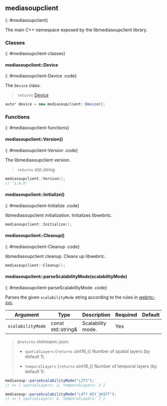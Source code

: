 ## mediasoupclient
{: #mediasoupclient}

<section markdown="1">

The main C++ namespace exposed by the libmediasoupclient library.

</section>


### Classes
{: #mediasoupclient-classes}

<section markdown="1">

#### mediasoupclient::Device
{: #mediasoupclient-Device .code}

The `Device` class.

> `returns` [Device](#Device)

```javascript
auto* device = new mediasoupclient::Device();
```

</section>


### Functions
{: #mediasoupclient-functions}

<section markdown="1">

#### mediasoupclient::Version()
{: #mediasoupclient-Version .code}

The libmediasoupclient version.

> `returns` std::string

```c++
mediasoupclient::Version();
// "1.0.0"
```

#### mediasoupclient::Initialize()
{: #mediasoupclient-Initialize .code}

libmediasoupclient initialization. Initializes libwebrtc.

```c++
mediasoupclient::Initialize();
```

#### mediasoupclient::Cleanup()
{: #mediasoupclient-Cleanup .code}

libmediasoupclient cleanup. Cleans up libwebrtc.

```c++
mediasoupclient::Cleanup();
```

#### mediasoupclient::parseScalabilityMode(scalabilityMode)
{: #mediasoupclient-parseScalabilityMode .code}

Parses the given `scalabilityMode` string according to the rules in [webrtc-svc](https://w3c.github.io/webrtc-svc/).

<div markdown="1" class="table-wrapper L3">

Argument   | Type    | Description | Required | Default 
---------- | ------- | ----------- | -------- | ----------
`scalabilityMode` | const std::string& | Scalability mode. | Yes |

</div>

> `@returns` nlohmann::json:
> 
> * `spatialLayers` {`returns` uint16_t} Number of spatial layers (by default 1).
>
> * `temporalLayers` {`returns` uint16_t} Number of temporal layers (by default 1).

```javascript
mediasoup::parseScalabilityMode("L2T3");
// => { spatialLayers: 2, temporalLayers: 3 }

mediasoup::parseScalabilityMode("L4T7_KEY_SHIFT");
// => { spatialLayers: 4, temporalLayers: 7 }
```

</section>

